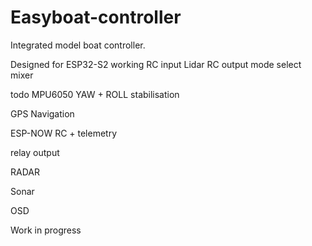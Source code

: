 # Easyboat-controller
Integrated model boat controller.

Designed for ESP32-S2
working
RC input
Lidar 
RC output
mode select
mixer



todo
MPU6050 YAW + ROLL stabilisation

GPS Navigation

ESP-NOW RC + telemetry

relay output

RADAR

Sonar

OSD


Work in progress
